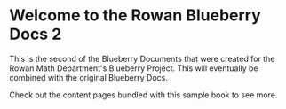 # Welcome to the Rowan Blueberry Docs 2

This is the second of the Blueberry Documents that were created for the Rowan Math Department's Blueberry Project. This will eventually be combined with the original Blueberry Docs.

Check out the content pages bundled with this sample book to see more.

```{tableofcontents}
```
